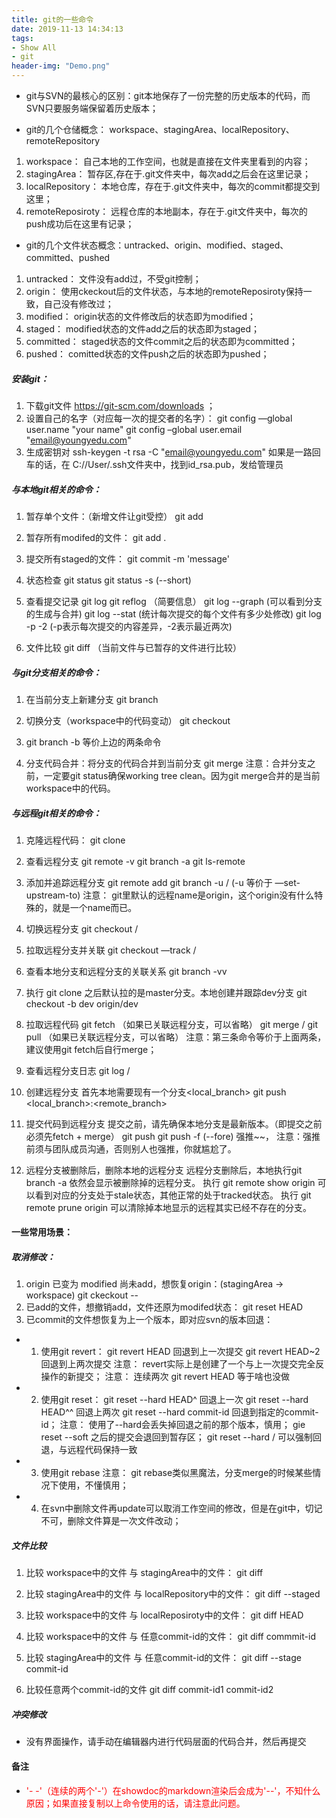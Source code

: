 ```yaml
---
title: git的一些命令
date: 2019-11-13 14:34:13
tags:
- Show All
- git
header-img: "Demo.png"
---
```


- git与SVN的最核心的区别：git本地保存了一份完整的历史版本的代码，而SVN只要服务端保留着历史版本；

- git的几个仓储概念： workspace、stagingArea、localRepository、remoteRepository
1. workspace： 自己本地的工作空间，也就是直接在文件夹里看到的内容；
2. stagingArea： 暂存区,存在于.git文件夹中，每次add之后会在这里记录；
3. localRepository： 本地仓库，存在于.git文件夹中，每次的commit都提交到这里；
4. remoteReposiroty： 远程仓库的本地副本，存在于.git文件夹中，每次的push成功后在这里有记录；

- git的几个文件状态概念：untracked、origin、modified、staged、committed、pushed
1. untracked： 文件没有add过，不受git控制；
2. origin： 使用ckeckout后的文件状态，与本地的remoteReposiroty保持一致，自己没有修改过；
3. modified： origin状态的文件修改后的状态即为modified；
4. staged： modified状态的文件add之后的状态即为staged；
5. committed： staged状态的文件commit之后的状态即为committed；
6. pushed： comitted状态的文件push之后的状态即为pushed；

##### 安装git：
1. 下载git文件 https://git-scm.com/downloads ；
2. 设置自己的名字（对应每一次的提交者的名字）：
git config —global user.name "your name"
git config –global user.email "email@youngyedu.com"
3. 生成密钥对
ssh-keygen -t rsa -C "email@youngyedu.com"
如果是一路回车的话，在 C://User/.ssh文件夹中，找到id_rsa.pub，发给管理员

##### 与本地git相关的命令：
1. 暂存单个文件：（新增文件让git受控）
git add <fileName>

2. 暂存所有modifed的文件：
git add .

3. 提交所有staged的文件：
git commit -m 'message'

4. 状态检查
git status
git status -s (--short)

5. 查看提交记录
git log
git reflog （简要信息）
git log --graph (可以看到分支的生成与合并)
git log --stat (统计每次提交的每个文件有多少处修改)
git log -p -2 (-p表示每次提交的内容差异，-2表示最近两次)

6. 文件比较
git diff （当前文件与已暂存的文件进行比较）

##### 与git分支相关的命令：
1. 在当前分支上新建分支
git branch <branch>
2. 切换分支（workspace中的代码变动）
git checkout <branch>

3. git branch -b <branch> 等价上边的两条命令

4. 分支代码合并：将<branch>分支的代码合并到当前分支
git merge <branch>
注意：合并分支之前，一定要git status确保working tree clean。因为git merge合并的是当前workspace中的代码。

##### 与远程git相关的命令：
1. 克隆远程代码：
git clone <url>

2. 查看远程分支
git remote -v
git branch -a
git ls-remote

3. 添加并追踪远程分支
git remote add <name> <url>
git branch -u <name>/<branch> (-u 等价于 —set-upstream-to)
注意： git里默认的远程name是origin，这个origin没有什么特殊的，就是一个name而已。

4. 切换远程分支
git checkout <name>/<branch>

5. 拉取远程分支并关联
git checkout —track <name>/<branch>

6. 查看本地分支和远程分支的关联关系
git branch -vv

7. 执行 git clone 之后默认拉的是master分支。本地创建并跟踪dev分支
git checkout -b dev origin/dev

8. 拉取远程代码
git fetch <name>  （如果已关联远程分支，可以省略<name>）
git merge <name>/<branch>
git pull <name >  （如果已关联远程分支，可以省略<name>）
注意：第三条命令等价于上面两条，建议使用git fetch后自行merge；

9. 查看远程分支日志
git log <name>/<branch>

10. 创建远程分支
首先本地需要现有一个分支<local_branch>
git push <name> <local_branch>:<remote_branch>

11. 提交代码到远程分支
提交之前，请先确保本地分支是最新版本。（即提交之前必须先fetch + merge）
git push <name>
git push <name> -f (--fore) 强推~~，
注意：强推前须与团队成员沟通，否则别人也强推，你就尴尬了。

12. 远程分支被删除后，删除本地的远程分支
远程分支删除后，本地执行git branch -a 依然会显示被删除掉的远程分支。
执行 git remote show origin 可以看到对应的分支处于stale状态，其他正常的处于tracked状态。
执行 git remote prune origin 可以清除掉本地显示的远程其实已经不存在的分支。


#### 一些常用场景：
##### 取消修改：
1. origin 已变为 modified 尚未add，想恢复origin：(stagingArea -> workspace)
git ckeckout -- <file>
2. 已add的文件，想撤销add，文件还原为modifed状态：
git reset HEAD <file>
3. 已commit的文件想恢复为上一个版本，即对应svn的版本回退：
- 1. 使用git revert：
git revert HEAD 回退到上一次提交
git revert HEAD~2 回退到上两次提交
注意： revert实际上是创建了一个与上一次提交完全反操作的新提交；
注意： 连续两次 git revert HEAD 等于啥也没做
- 2. 使用git reset：
git reset --hard HEAD^ 回退上一次
git reset --hard HEAD^^ 回退上两次
git reset --hard commit-id 回退到指定的commit-id；
注意： 使用了--hard会丢失掉回退之前的那个版本，慎用；
gie reset --soft 之后的提交会退回到暂存区；
git reset --hard <name>/<branch> 可以强制回退，与远程代码保持一致

- 3. 使用git rebase
注意： git rebase类似黑魔法，分支merge的时候某些情况下使用，不懂慎用；

- 4. 在svn中删除文件再update可以取消工作空间的修改，但是在git中，切记不可，删除文件算是一次文件改动；

##### 文件比较
1. 比较 workspace中的文件 与 stagingArea中的文件：
git diff <file>

2. 比较 stagingArea中的文件 与 localRepository中的文件：
git diff --staged <file>

3. 比较 workspace中的文件 与 localReposiroty中的文件：
git diff HEAD <file>

4. 比较 workspace中的文件 与 任意commit-id的文件：
git diff commmit-id <file>

5. 比较 stagingArea中的文件 与 任意commit-id的文件：
git diff --stage commit-id <file>

6. 比较任意两个commit-id的文件
git diff commit-id1 commit-id2 <file>

##### 冲突修改
- 没有界面操作，请手动在编辑器内进行代码层面的代码合并，然后再提交

#### 备注
- <font color='red'>'- -'（连续的两个'-'）在showdoc的markdown渲染后会成为'--'，不知什么原因；如果直接复制以上命令使用的话，请注意此问题。 </font>